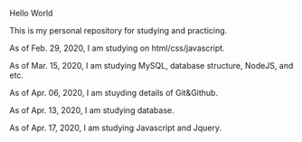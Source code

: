 Hello World

This is my personal repository for studying and practicing.

As of Feb. 29, 2020, I am studying on html/css/javascript.

As of Mar. 15, 2020, I am studying MySQL, database structure, NodeJS, and etc.

As of Apr. 06, 2020, I am stuyding details of Git&Github. 

As of Apr. 13, 2020, I am studying database.

As of Apr. 17, 2020, I am studying Javascript and Jquery.
